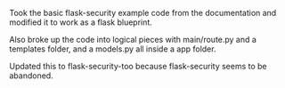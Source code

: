 Took the basic flask-security example code from the documentation and modified it to work as a flask blueprint.

Also broke up the code into logical pieces with main/route.py and a templates folder, and a models.py all inside a app folder.


Updated this to flask-security-too because flask-security seems to be abandoned.
